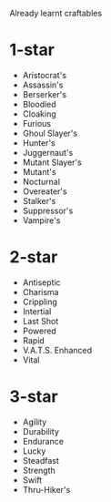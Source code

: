 Already learnt craftables

# 1-star
* Aristocrat's
* Assassin's
* Berserker's
* Bloodied
* Cloaking
* Furious
* Ghoul Slayer's
* Hunter's
* Juggernaut's
* Mutant Slayer's
* Mutant's
* Nocturnal
* Overeater's
* Stalker's
* Suppressor's
* Vampire's

# 2-star
* Antiseptic
* Charisma
* Crippling
* Intertial
* Last Shot
* Powered
* Rapid
* V.A.T.S. Enhanced
* Vital

# 3-star
* Agility
* Durability
* Endurance
* Lucky
* Steadfast
* Strength
* Swift
* Thru-Hiker's
